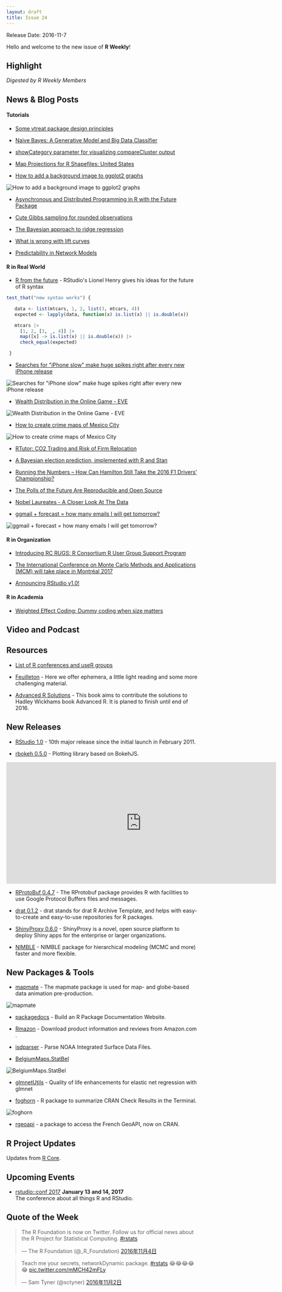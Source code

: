 ```yaml
---
layout: draft
title: Issue 24
---
```


Release Date: 2016-11-7

Hello and welcome to the new issue of **R Weekly**!

## Highlight

*Digested by R Weekly Members*


## News & Blog Posts

#### Tutorials

+ [Some vtreat package design principles](http://www.win-vector.com/blog/2016/11/some-vtreat-design-principles/)

+ [Naive Bayes: A Generative Model and Big Data Classifier](https://www.rstudio.com/rviews/2016/11/02/naive-bayes-a-generative-model-and-big-data-classifier/)

+ [showCategory parameter for visualizing compareCluster output](https://guangchuangyu.github.io/2016/11/showcategory-parameter-for-visualizing-comparecluster-output/)

+ [Map Projections for R Shapefiles: United States](https://www.datascienceriot.com/map-projections-for-r-shapefiles-united-states/kris/)

+ [How to add a background image to ggplot2 graphs](https://www.r-bloggers.com/how-to-add-a-background-image-to-ggplot2-graphs/)

![How to add a background image to ggplot2 graphs](https://i0.wp.com/datascienceplus.com/wp-content/uploads/2016/10/plot-background-490x327.png)


+ [Asynchronous and Distributed Programming in R with the Future Package](https://alexioannides.com/2016/11/02/asynchronous-and-distributed-programming-in-r-with-the-future-package/)

+ [Cute Gibbs sampling for rounded observations](http://www.quantumforest.com/2016/11/cute-gibbs-sampling-for-rounded-observations/)


+ [The Bayesian approach to ridge regression](http://www.onthelambda.com/2016/10/30/the-bayesian-approach-to-ridge-regression/)

+ [What is wrong with lift curves](http://www.cybaea.net/journal/2016/10/31/What-is-wrong-with-lift-curves/)

+ [Predictability in Network Models](https://jmbh.github.io//Predictability-in-network-models/)

#### R in Real World

+ [R from the future](https://lionel-.github.io/2016/02/15/ideas-for-an-updated-r-syntax/index.html) - RStudio's Lionel Henry gives his ideas for the future of R syntax

```r
test_that("new syntax works") {

   data <- list(mtcars, 1, 2, list(3, mtcars, 4))
   expected <- lapply(data, function(x) is.list(x) || is.double(x))

   mtcars |>
     [1, 2, [3, _, 4]] |>
     map([x] -> is.list(x) || is.double(x)) |>
     check_equal(expected)

 }
```

+ [Searches for "iPhone slow" make huge spikes right after every new iPhone release](https://www.reddit.com/r/dataisbeautiful/comments/5b3djj/searches_for_iphone_slow_make_huge_spikes_right/?sort=old)

![Searches for "iPhone slow" make huge spikes right after every new iPhone release](https://i.redd.it/3j2tcwvknlvx.png)

+ [Wealth Distribution in the Online Game - EVE](https://community.eveonline.com/news/dev-blogs/monthly-economic-report-october-2016/)

![Wealth Distribution in the Online Game - EVE](https://i.redd.it/7ljmm8w7pmvx.png)

+ [How to create crime maps of Mexico City](https://blog.diegovalle.net/2016/10/crime-maps-of-mexico-city.html)

![How to create crime maps of Mexico City](https://blog.diegovalle.net/images/posts/crime-maps-of-mexico-city/unnamed-chunk-13-1.png)

+ [RTutor: CO2 Trading and Risk of Firm Relocation](https://skranz.github.io//r/2016/11/03/RTutor_EmmissionTradingReallocation.html?utm_source=feedburner&utm_medium=feed&utm_campaign=Feed%3A+skranz_R+%28Economics+and+R+%28R+Posts%29%29)


+ [A Bayesian election prediction, implemented with R and Stan](http://blog.revolutionanalytics.com/2016/11/a-bayesian-election-forecast.html)

+ [Running the Numbers – How Can Hamilton Still Take the 2016 F1 Drivers’ Championship?](https://blog.ouseful.info/2016/10/31/running-the-numbers-how-can-hamilton-still-take-the-2016-f1-drivers-championship/)

+ [The Polls of the Future Are Reproducible and Open Source](http://www.slate.com/articles/technology/future_tense/2016/11/the_polls_of_the_future_will_be_reproducible_and_open_source.html)

+ [Nobel Laureates - A Closer Look At The Data](http://www.salvaggio.net/publications/R-blog/files/nobel-laureates-closer-look-at-the-data.php#unique-entry-id-11)

+ [ggmail + forecast = how many emails I will get tomorrow?](http://smarterpoland.pl/index.php/2016/10/ggmail-ggplot2-data-from-gmail-forecast/)

![ggmail + forecast = how many emails I will get tomorrow?](https://cdn.rawgit.com/rweekly/image/master/2016-11-7/ggmail_trend-1024x503.png)

#### R in Organization

+ [Introducing RC RUGS: R Consortium R User Group Support Program](https://www.r-consortium.org/news/2016/11/03/introducing-rugs-r-consortium-r-user-group-support-program)

+ [The International Conference on Monte Carlo Methods and Applications (MCM) will take place in Montréal 2017](https://xianblog.wordpress.com/2016/11/03/je-reviendrai-a-montreal-mcm-2017/)

+ [Announcing RStudio v1.0!](https://blog.rstudio.org/2016/11/01/announcing-rstudio-v1-0/)

#### R in Academia

+ [Weighted Effect Coding: Dummy coding when size matters](http://www.rensenieuwenhuis.nl/weighted-effect-coding-dummy-coding-when-size-matters/)

## Video and Podcast




## Resources


+ [List of R conferences and useR groups](https://jumpingrivers.github.io/meetingsR/)

+ [Feuilleton](https://www.rstudio.com/rviews/2016/11/04/feuilleton/) - Here we offer ephemera, a little light reading and some more challenging material. 

+ [Advanced R Solutions](https://bookdown.org/Tazinho/Advanced-R-Solutions/) - This book aims to contribute the solutions to Hadley Wickhams book Advanced R. It is planed to finish until end of 2016.

## New Releases

+ [RStudio 1.0](https://blog.rstudio.org/2016/11/01/announcing-rstudio-v1-0/) - 10th major release since the initial launch in February 2011.


+ [rbokeh 0.5.0](http://ryanhafen.com/blog/rbokeh-0-5-0) - Plotting library based on BokehJS.

<iframe webkitallowfullscreen="" mozallowfullscreen="" allowfullscreen="" sandbox="allow-forms allow-scripts allow-popups allow-same-origin allow-pointer-lock" src="https://cdn.rawgit.com/hafen/b7389ee0eb04edec7c4dcc0d5d9262c7/raw/2cd72b8b8025a64fb56cb8f496d03ce93f64003f/index.html" width="710" height="320" frameborder="0"></iframe>

+ [RProtoBuf 0.4.7](http://dirk.eddelbuettel.com/blog/2016/10/29#rprotobuf_0.4.7) - The RProtobuf package provides R with facilities to use Google Protocol Buffers files and messages. 

+ [drat 0.1.2](http://dirk.eddelbuettel.com/blog/2016/10/29#drat_0.1.2) - drat stands for drat R Archive Template, and helps with easy-to-create and easy-to-use repositories for R packages.

+ [ShinyProxy 0.6.0](https://www.openanalytics.eu/blog/shinyproxy-060-released) - ShinyProxy is a novel, open source platform to deploy Shiny apps for the enterprise or larger organizations.

+ [NIMBLE](http://r-nimble.org/nimble-package-for-hierarchical-modeling-mcmc-and-more-faster-and-more-flexible-in-version-0-6-1) - 
NIMBLE package for hierarchical modeling (MCMC and more) faster and more flexible.

## New Packages & Tools

+ [mapmate](https://blog.snap.uaf.edu/2016/11/01/mapmate-0-1-0/) - The mapmate package is used for map- and globe-based data animation pre-production. 

![mapmate](https://leonawicz.github.io/mapmate/README-Examples-polygons_tiles_scratch-2.png)

+ [packagedocs](http://ryanhafen.com/blog/packagedocs) - Build an R Package Documentation Website.

+ [Rmazon](http://www.56n.dk/download-product-information-and-reviews-from-amazon-com/) - Download product information and reviews from Amazon.com .

+ [isdparser](http://ropensci.org/blog/technotes/2016/11/03/isdparser-release) - Parse NOAA Integrated Surface Data Files.

+ [BelgiumMaps.StatBel](http://www.bnosac.be/index.php/blog/61-belgiummaps-statbel-r-package-with-administrative-boundaries-of-belgium)

![BelgiumMaps.StatBel](https://cdn.rawgit.com/bnosac/BelgiumMaps.StatBel/2c0b9ac478885b791b87a0a53a2081a4ca3e0912/inst/img/belgiummaps_statbel.png)

+ [glmnetUtils](http://blog.revolutionanalytics.com/2016/11/glmnetutils.html) - Quality of life enhancements for elastic net regression with glmnet

+ [foghorn](https://github.com/fmichonneau/foghorn) -  R package to summarize CRAN Check Results in the Terminal.

![foghorn](https://pbs.twimg.com/media/CwNZ06XWgAUtqaK.jpg)

+ [rgeoapi](https://cran.r-project.org/web/packages/rgeoapi/) - a package to access the French GeoAPI, now on CRAN.

## R Project Updates

Updates from [R Core](http://developer.r-project.org/blosxom.cgi/R-devel/NEWS).



## Upcoming Events

+ [rstudio::conf 2017](https://www.rstudio.com/conference/)  **January 13 and 14, 2017** <br>
The conference about all things R and RStudio.<br /> 


## Quote of the Week

<blockquote class="twitter-tweet" data-lang="zh-cn"><p lang="en" dir="ltr">The R Foundation is now on Twitter. Follow us for official news about the R Project for Statistical Computing. <a href="https://twitter.com/hashtag/rstats?src=hash">#rstats</a></p>&mdash; The R Foundation (@_R_Foundation) <a href="https://twitter.com/_R_Foundation/status/794484803680825344">2016年11月4日</a></blockquote>

<blockquote class="twitter-tweet" data-lang="zh-cn"><p lang="en" dir="ltr">Teach me your secrets, networkDynamic package. <a href="https://twitter.com/hashtag/rstats?src=hash">#rstats</a> 😂😂😂😂😂 <a href="https://t.co/mMCH42mFLy">pic.twitter.com/mMCH42mFLy</a></p>&mdash; Sam Tyner (@sctyner) <a href="https://twitter.com/sctyner/status/793899352926351360">2016年11月2日</a></blockquote>

